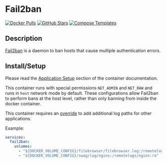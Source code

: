 # Fail2ban

[![Docker Pulls](https://img.shields.io/docker/pulls/linuxserver/fail2ban?style=flat-square&color=607D8B&label=docker%20pulls&logo=docker)](https://hub.docker.com/r/linuxserver/fail2ban)
[![GitHub Stars](https://img.shields.io/github/stars/linuxserver/docker-fail2ban?style=flat-square&color=607D8B&label=github%20stars&logo=github)](https://github.com/linuxserver/docker-fail2ban)
[![Compose Templates](https://img.shields.io/static/v1?style=flat-square&color=607D8B&label=compose&message=templates)](https://github.com/GhostWriters/DockSTARTer/tree/master/compose/.apps/fail2ban)

## Description

[Fail2ban](https://www.fail2ban.org/) is a daemon to ban hosts that cause multiple authentication errors.

## Install/Setup

Please read the [Application Setup](https://github.com/linuxserver/docker-fail2ban#application-setup) section of the container documentation.

This container runs with special permissions `NET_ADMIN` and `NET_RAW` and runs in `host` network mode by default. These configurations allow Fail2ban to perform bans at the host level, rather than only banning from inside the docker container.

This container requires an [override](../overrides/) to add additional log paths for other applications.

Example:

```yaml
services:
  fail2ban:
    volumes:
      - "${DOCKER_VOLUME_CONFIG}/filebrowser/filebrowser.log:/remotelogs/filebrowser/filebrowser.log:ro"
      - "${DOCKER_VOLUME_CONFIG}/swag/log/nginx:/remotelogs/nginx:ro"
```
